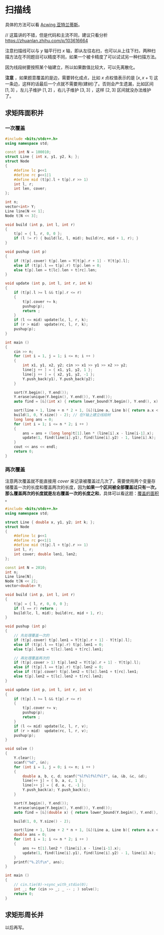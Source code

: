 # 扫描线

具体的方法可以看 [Acwing 亚特兰蒂斯](https://www.acwing.com/video/653/)。

// 这篇讲的不错，但是代码和主流不同，建议只看分析   https://zhuanlan.zhihu.com/p/103616664

注意扫描线可以与 $y$ 轴平行扫 $x$ 轴，即从左往右扫，也可以从上往下扫，两种扫描方法在不同题目可以精度不同，如果一个被卡精度了可以试试另一种扫描方法。

因为线段树要按照某个轴建立，所以如果数值比较大，可以先离散化。

**注意** ，如果题意覆盖的是边，需要转化成点，比如 $x$ 点权值表示的是 $[x, x + 1]$ 这一条边，这样的话最后一个点就不需要用(建树)了。否则会产生遗漏，比如区间 $[1, 3]$ ，左儿子维护 $[1, 2]$ ，右儿子维护 $[3, 3]$ ，这样 $[2, 3]$ 区间就没办法维护了。

## 求矩阵面积并

### **一次覆盖**

```c++
#include <bits/stdc++.h>
using namespace std;

const int N = 100010;
struct Line { int x, y1, y2, k; };
struct Node
{
    #define lc p<<1
    #define rc p<<1|1
    #define mid (t[p].l + t[p].r >> 1)
    int l, r;
    int len, cover;
};

int n;
vector<int> Y;
Line line[N << 1];
Node t[N << 3];

void build (int p, int l, int r)
{
    t[p] = { l, r, 0, 0 };
    if (l != r) { build(lc, l, mid); build(rc, mid + 1, r); }
}

void pushup (int p)
{
    if (t[p].cover) t[p].len = Y[t[p].r + 1] - Y[t[p].l];
    else if (t[p].l == t[p].r) t[p].len = 0;
    else t[p].len = t[lc].len + t[rc].len;
}

void update (int p, int l, int r, int k)
{
    if (t[p].l >= l && t[p].r <= r)
    {
        t[p].cover += k;
        pushup(p);
        return ;
    }
    if (l <= mid) update(lc, l, r, k);
    if (r > mid)  update(rc, l, r, k);
    pushup(p);
}

int main ()
{
    cin >> n;
    for (int i = 1, j = 1; i <= n; i ++ )
    {
        int x1, y1, x2, y2; cin >> x1 >> y1 >> x2 >> y2;
        line[j ++ ] = { x1, y1, y2, 1 };
        line[j ++ ] = { x2, y1, y2, -1 };
        Y.push_back(y1), Y.push_back(y2);
    }

    sort(Y.begin(), Y.end());
    Y.erase(unique(Y.begin(), Y.end()), Y.end());
    auto find = [&](int x) { return lower_bound(Y.begin(), Y.end(), x) - Y.begin(); };

    sort(line + 1, line + n * 2 + 1, [&](Line a, Line b){ return a.x < b.x; });
    build(1, 0, Y.size() - 2); // 在Y轴上建立线段树
    long long ans = 0;
    for (int i = 1; i <= n * 2; i ++ )
    {
        ans = ans + (long long)t[1].len * (line[i].x - line[i-1].x);
        update(1, find(line[i].y1), find(line[i].y2) - 1, line[i].k);
    }
    cout << ans << endl;
    return 0;
}
```

### **两次覆盖**

注意两次覆盖就不能直接用 $cover$ 来记录被覆盖过几次了，需要使用两个变量存储覆盖一次的长度和覆盖两次的长度，因为**如果一个区间被全部覆盖过只有一次，那么覆盖两次的长度就是左右覆盖一次的长度之和**，具体可以看这题：[覆盖的面积](https://www.acwing.com/problem/content/4353/) 。

```c++
#include <bits/stdc++.h>
using namespace std;

struct Line { double x, y1, y2; int k; };
struct Node 
{
    #define lc p<<1
    #define rc p<<1|1
    #define mid (t[p].l + t[p].r >> 1)
    int l, r;
    int cover; double len1, len2;
};

const int N = 2010;
int n;
Line line[N];
Node t[N << 2];
vector<double> Y;

void build (int p, int l, int r)
{
    t[p] = { l, r, 0, 0, 0 };
    if (l == r) return ;
    build(lc, l, mid); build(rc, mid + 1, r);
}

void pushup (int p)
{
    // 先处理覆盖一次的
    if (t[p].cover) t[p].len1 = Y[t[p].r + 1] - Y[t[p].l];
    else if (t[p].l == t[p].r) t[p].len1 = 0;
    else t[p].len1 = t[lc].len1 + t[rc].len1;

    // 再处理覆盖两次的
    if (t[p].cover > 1) t[p].len2 = Y[t[p].r + 1] - Y[t[p].l];
    else if (t[p].l == t[p].r) t[p].len2 = 0;
    else if (t[p].cover) t[p].len2 = t[lc].len1 + t[rc].len1;
    else t[p].len2 = t[lc].len2 + t[rc].len2;
}

void update (int p, int l, int r, int v)
{
    if (t[p].l >= l && t[p].r <= r)
    {
        t[p].cover += v;
        pushup(p);
        return ;
    }
    if (l <= mid) update(lc, l, r, v);
    if (r > mid)  update(rc, l, r, v);
    pushup(p);
}

void solve ()
{
    Y.clear();
    scanf("%d", &n);
    for (int i = 1, j = 0; i <= n; i ++ )
    {
        double a, b, c, d; scanf("%lf%lf%lf%lf", &a, &b, &c, &d);
        line[++ j] = { b, a, c, 1 };
        line[++ j] = { d, a, c, -1 };
        Y.push_back(a); Y.push_back(c);
    }

    sort(Y.begin(), Y.end());
    Y.erase(unique(Y.begin(), Y.end()), Y.end());
    auto find = [&](double x) { return lower_bound(Y.begin(), Y.end(), x) - Y.begin(); };

    build(1, 0, Y.size() - 2);

    sort(line + 1, line + 2 * n + 1, [&](Line a, Line b){ return a.x < b.x; });
    double ans = 0;
    for (int i = 1; i <= n * 2; i ++ )
    {
        ans += t[1].len2 * (line[i].x - line[i-1].x);
        update(1, find(line[i].y1), find(line[i].y2) - 1, line[i].k);
    }
    printf("%.2lf\n", ans);
}

int main ()
{
    // cin.tie(0)->sync_with_stdio(0);
    int _; for (cin >> _; _ -- ; ) solve();
    return 0;
}
```



## 求矩形周长并

以后再写。